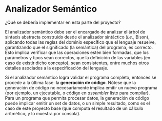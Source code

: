 # Analizador Semántico

¿Qué se debería implementar en esta parte del proyecto?

El analizador semántico debe ser el encargado de analizar el árbol de sintaxis abstracta construido desde el analizador sintáctico (_i.e._, Bison), aplicando todas las reglas del dominio específico que el lenguaje resuelve, garantizando que el significado (la semántica) del programa, es correcto. Esto implica verificar que las operaciones estén bien formadas, que los parámetros y tipos sean correctos, que la definición de las variables (en caso de existir dicho concepto), sean consistentes, entre muchos otros detalles asociados a la especificación del lenguaje.

Si el analizador semántico logra validar el programa completo, entonces se procede a la última fase: la __generación de código__. Nótese que la generación de código no necesariamente implica emitir un nuevo programa (por ejemplo, un ejecutable, o código en _assembler_ listo para compilar). Para un programa que permita procesar datos, la generación de código puede implicar emitir un set de datos, o un simple resultado, como es el caso de este proyecto base (que computa el resultado de un cálculo aritmético, y lo muestra por consola).
